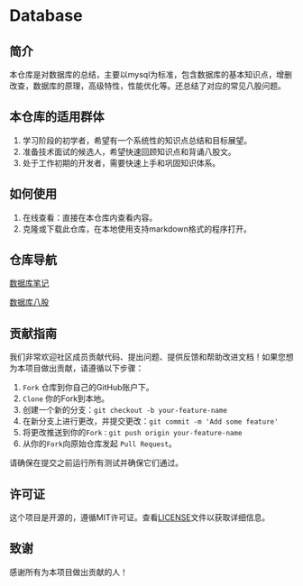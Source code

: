 # Database

## 简介

本仓库是对数据库的总结，主要以mysql为标准，包含数据库的基本知识点，增删改查，数据库的原理，高级特性，性能优化等。还总结了对应的常见八股问题。

## 本仓库的适用群体

1. 学习阶段的初学者，希望有一个系统性的知识点总结和目标展望。
2. 准备技术面试的候选人，希望快速回顾知识点和背诵八股文。
3. 处于工作初期的开发者，需要快速上手和巩固知识体系。

## 如何使用

1. 在线查看：直接在本仓库内查看内容。
2. 克隆或下载此仓库，在本地使用支持markdown格式的程序打开。

## 仓库导航

[数据库笔记](./MySQL数据库笔记.md)

[数据库八股](./数据库-MySQL八股.md)

## 贡献指南

我们非常欢迎社区成员贡献代码、提出问题、提供反馈和帮助改进文档！如果您想为本项目做出贡献，请遵循以下步骤：

1. `Fork` 仓库到你自己的GitHub账户下。
2. `Clone` 你的Fork到本地。
3. 创建一个新的分支：`git checkout -b your-feature-name`
4. 在新分支上进行更改，并提交更改：`git commit -m 'Add some feature'`
5. 将更改推送到你的`Fork：git push origin your-feature-name`
6. 从你的`Fork`向原始仓库发起 `Pull Request`。

请确保在提交之前运行所有测试并确保它们通过。

## 许可证

这个项目是开源的，遵循MIT许可证。查看[LICENSE](LICENSE)文件以获取详细信息。

## 致谢

感谢所有为本项目做出贡献的人！
